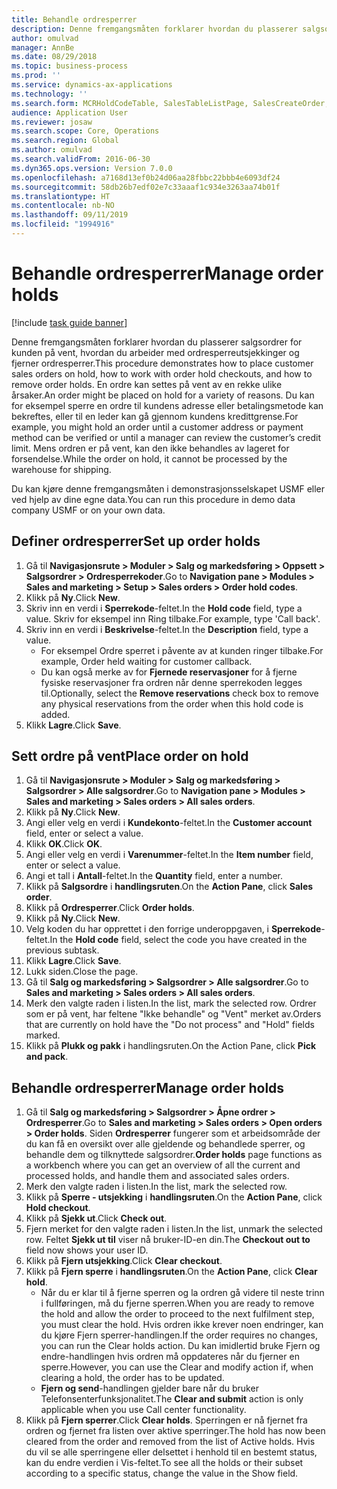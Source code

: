 ```yaml
---
title: Behandle ordresperrer
description: Denne fremgangsmåten forklarer hvordan du plasserer salgsordrer for kunden på vent, hvordan du arbeider med ordresperreutsjekkinger og fjerner ordresperrer.
author: omulvad
manager: AnnBe
ms.date: 08/29/2018
ms.topic: business-process
ms.prod: ''
ms.service: dynamics-ax-applications
ms.technology: ''
ms.search.form: MCRHoldCodeTable, SalesTableListPage, SalesCreateOrder, SalesTable, MCRHoldCodeTrans
audience: Application User
ms.reviewer: josaw
ms.search.scope: Core, Operations
ms.search.region: Global
ms.author: omulvad
ms.search.validFrom: 2016-06-30
ms.dyn365.ops.version: Version 7.0.0
ms.openlocfilehash: a7168d13ef0b24d06aa28fbbc22bbb4e6093df24
ms.sourcegitcommit: 58db26b7edf02e7c33aaaf1c934e3263aa74b01f
ms.translationtype: HT
ms.contentlocale: nb-NO
ms.lasthandoff: 09/11/2019
ms.locfileid: "1994916"
---
```

# <a name="manage-order-holds"></a><span data-ttu-id="0e5f4-103">Behandle ordresperrer</span><span class="sxs-lookup"><span data-stu-id="0e5f4-103">Manage order holds</span></span>

[!include [task guide banner](../../includes/task-guide-banner.md)]

<span data-ttu-id="0e5f4-104">Denne fremgangsmåten forklarer hvordan du plasserer salgsordrer for kunden på vent, hvordan du arbeider med ordresperreutsjekkinger og fjerner ordresperrer.</span><span class="sxs-lookup"><span data-stu-id="0e5f4-104">This procedure demonstrates how to place customer sales orders on hold, how to work with order hold checkouts, and how to remove order holds.</span></span> <span data-ttu-id="0e5f4-105">En ordre kan settes på vent av en rekke ulike årsaker.</span><span class="sxs-lookup"><span data-stu-id="0e5f4-105">An order might be placed on hold for a variety of reasons.</span></span> <span data-ttu-id="0e5f4-106">Du kan for eksempel sperre en ordre til kundens adresse eller betalingsmetode kan bekreftes, eller til en leder kan gå gjennom kundens kredittgrense.</span><span class="sxs-lookup"><span data-stu-id="0e5f4-106">For example, you might hold an order until a customer address or payment method can be verified or until a manager can review the customer’s credit limit.</span></span> <span data-ttu-id="0e5f4-107">Mens ordren er på vent, kan den ikke behandles av lageret for forsendelse.</span><span class="sxs-lookup"><span data-stu-id="0e5f4-107">While the order on hold, it cannot be processed by the warehouse for shipping.</span></span> 

<span data-ttu-id="0e5f4-108">Du kan kjøre denne fremgangsmåten i demonstrasjonsselskapet USMF eller ved hjelp av dine egne data.</span><span class="sxs-lookup"><span data-stu-id="0e5f4-108">You can run this procedure in demo data company USMF or on your own data.</span></span>


## <a name="set-up-order-holds"></a><span data-ttu-id="0e5f4-109">Definer ordresperrer</span><span class="sxs-lookup"><span data-stu-id="0e5f4-109">Set up order holds</span></span>
1. <span data-ttu-id="0e5f4-110">Gå til **Navigasjonsrute > Moduler > Salg og markedsføring > Oppsett > Salgsordrer > Ordresperrekoder**.</span><span class="sxs-lookup"><span data-stu-id="0e5f4-110">Go to **Navigation pane > Modules > Sales and marketing > Setup > Sales orders > Order hold codes**.</span></span>
2. <span data-ttu-id="0e5f4-111">Klikk på **Ny**.</span><span class="sxs-lookup"><span data-stu-id="0e5f4-111">Click **New**.</span></span>
3. <span data-ttu-id="0e5f4-112">Skriv inn en verdi i **Sperrekode**-feltet.</span><span class="sxs-lookup"><span data-stu-id="0e5f4-112">In the **Hold code** field, type a value.</span></span> <span data-ttu-id="0e5f4-113">Skriv for eksempel inn Ring tilbake.</span><span class="sxs-lookup"><span data-stu-id="0e5f4-113">For example, type 'Call back'.</span></span>  
4. <span data-ttu-id="0e5f4-114">Skriv inn en verdi i **Beskrivelse**-feltet.</span><span class="sxs-lookup"><span data-stu-id="0e5f4-114">In the **Description** field, type a value.</span></span>
    - <span data-ttu-id="0e5f4-115">For eksempel Ordre sperret i påvente av at kunden ringer tilbake.</span><span class="sxs-lookup"><span data-stu-id="0e5f4-115">For example, Order held waiting for customer callback.</span></span>  
    - <span data-ttu-id="0e5f4-116">Du kan også merke av for **Fjernede reservasjoner** for å fjerne fysiske reservasjoner fra ordren når denne sperrekoden legges til.</span><span class="sxs-lookup"><span data-stu-id="0e5f4-116">Optionally, select the **Remove reservations** check box to remove any physical reservations from the order when this hold code is added.</span></span>  
5. <span data-ttu-id="0e5f4-117">Klikk **Lagre**.</span><span class="sxs-lookup"><span data-stu-id="0e5f4-117">Click **Save**.</span></span>

## <a name="place-order-on-hold"></a><span data-ttu-id="0e5f4-118">Sett ordre på vent</span><span class="sxs-lookup"><span data-stu-id="0e5f4-118">Place order on hold</span></span>
1. <span data-ttu-id="0e5f4-119">Gå til **Navigasjonsrute > Moduler > Salg og markedsføring > Salgsordrer > Alle salgsordrer**.</span><span class="sxs-lookup"><span data-stu-id="0e5f4-119">Go to **Navigation pane > Modules > Sales and marketing > Sales orders > All sales orders**.</span></span>
2. <span data-ttu-id="0e5f4-120">Klikk på **Ny**.</span><span class="sxs-lookup"><span data-stu-id="0e5f4-120">Click **New**.</span></span>
3. <span data-ttu-id="0e5f4-121">Angi eller velg en verdi i **Kundekonto**-feltet.</span><span class="sxs-lookup"><span data-stu-id="0e5f4-121">In the **Customer account** field, enter or select a value.</span></span>
4. <span data-ttu-id="0e5f4-122">Klikk **OK**.</span><span class="sxs-lookup"><span data-stu-id="0e5f4-122">Click **OK**.</span></span>
5. <span data-ttu-id="0e5f4-123">Angi eller velg en verdi i **Varenummer**-feltet.</span><span class="sxs-lookup"><span data-stu-id="0e5f4-123">In the **Item number** field, enter or select a value.</span></span>
6. <span data-ttu-id="0e5f4-124">Angi et tall i **Antall**-feltet.</span><span class="sxs-lookup"><span data-stu-id="0e5f4-124">In the **Quantity** field, enter a number.</span></span>
7. <span data-ttu-id="0e5f4-125">Klikk på **Salgsordre** i **handlingsruten**.</span><span class="sxs-lookup"><span data-stu-id="0e5f4-125">On the **Action Pane**, click **Sales order**.</span></span>
8. <span data-ttu-id="0e5f4-126">Klikk på **Ordresperrer**.</span><span class="sxs-lookup"><span data-stu-id="0e5f4-126">Click **Order holds**.</span></span>
9. <span data-ttu-id="0e5f4-127">Klikk på **Ny**.</span><span class="sxs-lookup"><span data-stu-id="0e5f4-127">Click **New**.</span></span>
10. <span data-ttu-id="0e5f4-128">Velg koden du har opprettet i den forrige underoppgaven, i **Sperrekode**-feltet.</span><span class="sxs-lookup"><span data-stu-id="0e5f4-128">In the **Hold code** field, select the code you have created in the previous subtask.</span></span>
11. <span data-ttu-id="0e5f4-129">Klikk **Lagre**.</span><span class="sxs-lookup"><span data-stu-id="0e5f4-129">Click **Save**.</span></span>
12. <span data-ttu-id="0e5f4-130">Lukk siden.</span><span class="sxs-lookup"><span data-stu-id="0e5f4-130">Close the page.</span></span>
13. <span data-ttu-id="0e5f4-131">Gå til **Salg og markedsføring > Salgsordrer > Alle salgsordrer**.</span><span class="sxs-lookup"><span data-stu-id="0e5f4-131">Go to **Sales and marketing > Sales orders > All sales orders**.</span></span>
14. <span data-ttu-id="0e5f4-132">Merk den valgte raden i listen.</span><span class="sxs-lookup"><span data-stu-id="0e5f4-132">In the list, mark the selected row.</span></span> <span data-ttu-id="0e5f4-133">Ordrer som er på vent, har feltene "Ikke behandle" og "Vent" merket av.</span><span class="sxs-lookup"><span data-stu-id="0e5f4-133">Orders that are currently on hold have the "Do not process" and "Hold" fields marked.</span></span>
15. <span data-ttu-id="0e5f4-134">Klikk på **Plukk og pakk** i handlingsruten.</span><span class="sxs-lookup"><span data-stu-id="0e5f4-134">On the Action Pane, click **Pick and pack**.</span></span>

## <a name="manage-order-holds"></a><span data-ttu-id="0e5f4-135">Behandle ordresperrer</span><span class="sxs-lookup"><span data-stu-id="0e5f4-135">Manage order holds</span></span>
1. <span data-ttu-id="0e5f4-136">Gå til **Salg og markedsføring > Salgsordrer > Åpne ordrer > Ordresperrer**.</span><span class="sxs-lookup"><span data-stu-id="0e5f4-136">Go to **Sales and marketing > Sales orders > Open orders > Order holds**.</span></span> <span data-ttu-id="0e5f4-137">Siden **Ordresperrer** fungerer som et arbeidsområde der du kan få en oversikt over alle gjeldende og behandlede sperrer, og behandle dem og tilknyttede salgsordrer.</span><span class="sxs-lookup"><span data-stu-id="0e5f4-137">**Order holds** page functions as a workbench where you can get an overview of all the current and processed holds, and handle them and associated sales orders.</span></span>     
2. <span data-ttu-id="0e5f4-138">Merk den valgte raden i listen.</span><span class="sxs-lookup"><span data-stu-id="0e5f4-138">In the list, mark the selected row.</span></span>
3. <span data-ttu-id="0e5f4-139">Klikk på **Sperre - utsjekking** i **handlingsruten**.</span><span class="sxs-lookup"><span data-stu-id="0e5f4-139">On the **Action Pane**, click **Hold checkout**.</span></span>
4. <span data-ttu-id="0e5f4-140">Klikk på **Sjekk ut**.</span><span class="sxs-lookup"><span data-stu-id="0e5f4-140">Click **Check out**.</span></span>
5. <span data-ttu-id="0e5f4-141">Fjern merket for den valgte raden i listen.</span><span class="sxs-lookup"><span data-stu-id="0e5f4-141">In the list, unmark the selected row.</span></span> <span data-ttu-id="0e5f4-142">Feltet **Sjekk ut til** viser nå bruker-ID-en din.</span><span class="sxs-lookup"><span data-stu-id="0e5f4-142">The **Checkout out to** field now shows your user ID.</span></span>   
6. <span data-ttu-id="0e5f4-143">Klikk på **Fjern utsjekking**.</span><span class="sxs-lookup"><span data-stu-id="0e5f4-143">Click **Clear checkout**.</span></span>
7. <span data-ttu-id="0e5f4-144">Klikk på **Fjern sperre** i **handlingsruten**.</span><span class="sxs-lookup"><span data-stu-id="0e5f4-144">On the **Action Pane**, click **Clear hold**.</span></span>
    - <span data-ttu-id="0e5f4-145">Når du er klar til å fjerne sperren og la ordren gå videre til neste trinn i fullføringen, må du fjerne sperren.</span><span class="sxs-lookup"><span data-stu-id="0e5f4-145">When you are ready to remove the hold and allow the order to proceed to the next fulfilment step, you must clear the hold.</span></span> <span data-ttu-id="0e5f4-146">Hvis ordren ikke krever noen endringer, kan du kjøre Fjern sperrer-handlingen.</span><span class="sxs-lookup"><span data-stu-id="0e5f4-146">If the order requires no changes, you can run the Clear holds action.</span></span> <span data-ttu-id="0e5f4-147">Du kan imidlertid bruke Fjern og endre-handlingen hvis ordren må oppdateres når du fjerner en sperre.</span><span class="sxs-lookup"><span data-stu-id="0e5f4-147">However, you can use the Clear and modify action if, when clearing a hold, the order has to be updated.</span></span>      
    - <span data-ttu-id="0e5f4-148">**Fjern og send**-handlingen gjelder bare når du bruker Telefonsenterfunksjonalitet.</span><span class="sxs-lookup"><span data-stu-id="0e5f4-148">The **Clear and submit** action is only applicable when you use Call center functionality.</span></span>  
8. <span data-ttu-id="0e5f4-149">Klikk på **Fjern sperrer**.</span><span class="sxs-lookup"><span data-stu-id="0e5f4-149">Click **Clear holds**.</span></span> <span data-ttu-id="0e5f4-150">Sperringen er nå fjernet fra ordren og fjernet fra listen over aktive sperringer.</span><span class="sxs-lookup"><span data-stu-id="0e5f4-150">The hold has now been cleared from the order and removed from the list of Active holds.</span></span> <span data-ttu-id="0e5f4-151">Hvis du vil se alle sperringene eller delsettet i henhold til en bestemt status, kan du endre verdien i Vis-feltet.</span><span class="sxs-lookup"><span data-stu-id="0e5f4-151">To see all the holds or their subset according to a specific status, change the value in the Show field.</span></span>     

